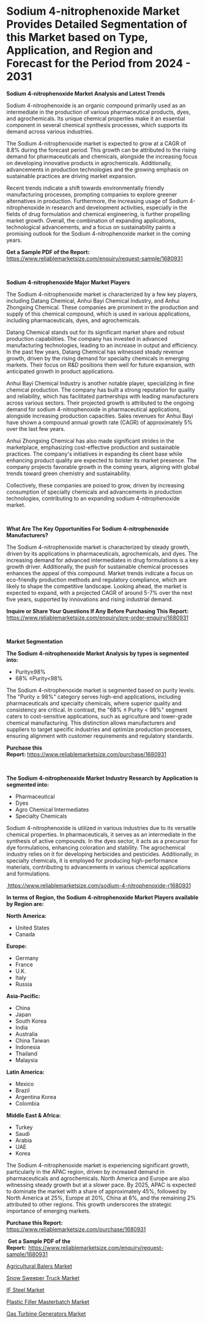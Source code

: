 <p><h1>Sodium 4-nitrophenoxide Market Provides Detailed Segmentation of this Market based on Type, Application, and Region and Forecast for the Period from 2024 - 2031</h1></p><p><strong>Sodium 4-nitrophenoxide Market Analysis and Latest Trends</strong></p>
<p><p>Sodium 4-nitrophenoxide is an organic compound primarily used as an intermediate in the production of various pharmaceutical products, dyes, and agrochemicals. Its unique chemical properties make it an essential component in several chemical synthesis processes, which supports its demand across various industries.</p><p>The Sodium 4-nitrophenoxide market is expected to grow at a CAGR of 8.8% during the forecast period. This growth can be attributed to the rising demand for pharmaceuticals and chemicals, alongside the increasing focus on developing innovative products in agrochemicals. Additionally, advancements in production technologies and the growing emphasis on sustainable practices are driving market expansion.</p><p>Recent trends indicate a shift towards environmentally friendly manufacturing processes, prompting companies to explore greener alternatives in production. Furthermore, the increasing usage of Sodium 4-nitrophenoxide in research and development activities, especially in the fields of drug formulation and chemical engineering, is further propelling market growth. Overall, the combination of expanding applications, technological advancements, and a focus on sustainability paints a promising outlook for the Sodium 4-nitrophenoxide market in the coming years.</p></p>
<p><strong>Get a Sample PDF of the Report:&nbsp;</strong> <a href="https://www.reliablemarketsize.com/enquiry/request-sample/1680931?utm_campaign=1766&utm_medium=2&utm_source=Github&utm_content=ia&utm_term=16122024&utm_id=sodium-4-nitrophenoxide">https://www.reliablemarketsize.com/enquiry/request-sample/1680931</a></p>
<p>&nbsp;</p>
<p><strong>Sodium 4-nitrophenoxide Major Market Players</strong></p>
<p><p>The Sodium 4-nitrophenoxide market is characterized by a few key players, including Datang Chemical, Anhui Bayi Chemical Industry, and Anhui Zhongxing Chemical. These companies are prominent in the production and supply of this chemical compound, which is used in various applications, including pharmaceuticals, dyes, and agrochemicals.</p><p>Datang Chemical stands out for its significant market share and robust production capabilities. The company has invested in advanced manufacturing technologies, leading to an increase in output and efficiency. In the past few years, Datang Chemical has witnessed steady revenue growth, driven by the rising demand for specialty chemicals in emerging markets. Their focus on R&D positions them well for future expansion, with anticipated growth in product applications.</p><p>Anhui Bayi Chemical Industry is another notable player, specializing in fine chemical production. The company has built a strong reputation for quality and reliability, which has facilitated partnerships with leading manufacturers across various sectors. Their projected growth is attributed to the ongoing demand for sodium 4-nitrophenoxide in pharmaceutical applications, alongside increasing production capacities. Sales revenues for Anhui Bayi have shown a compound annual growth rate (CAGR) of approximately 5% over the last few years.</p><p>Anhui Zhongxing Chemical has also made significant strides in the marketplace, emphasizing cost-effective production and sustainable practices. The company's initiatives in expanding its client base while enhancing product quality are expected to bolster its market presence. The company projects favorable growth in the coming years, aligning with global trends toward green chemistry and sustainability.</p><p>Collectively, these companies are poised to grow, driven by increasing consumption of specialty chemicals and advancements in production technologies, contributing to an expanding sodium 4-nitrophenoxide market.</p></p>
<p>&nbsp;</p>
<p><strong>What Are The Key Opportunities For Sodium 4-nitrophenoxide Manufacturers?</strong></p>
<p><p>The Sodium 4-nitrophenoxide market is characterized by steady growth, driven by its applications in pharmaceuticals, agrochemicals, and dyes. The increasing demand for advanced intermediates in drug formulations is a key growth driver. Additionally, the push for sustainable chemical processes enhances the appeal of this compound. Market trends indicate a focus on eco-friendly production methods and regulatory compliance, which are likely to shape the competitive landscape. Looking ahead, the market is expected to expand, with a projected CAGR of around 5-7% over the next five years, supported by innovations and rising industrial demand.</p></p>
<p><strong>Inquire or Share Your Questions If Any Before Purchasing This Report:</strong> <a href="https://www.reliablemarketsize.com/enquiry/pre-order-enquiry/1680931?utm_campaign=1766&utm_medium=2&utm_source=Github&utm_content=ia&utm_term=16122024&utm_id=sodium-4-nitrophenoxide">https://www.reliablemarketsize.com/enquiry/pre-order-enquiry/1680931</a></p>
<p>&nbsp;</p>
<p><strong>Market Segmentation</strong></p>
<p><strong>The Sodium 4-nitrophenoxide Market Analysis by types is segmented into:</strong></p>
<p><ul><li>Purity≥98%</li><li>68% ≤Purity<98%</li></ul></p>
<p><p>The Sodium 4-nitrophenoxide market is segmented based on purity levels. The "Purity ≥ 98%" category serves high-end applications, including pharmaceuticals and specialty chemicals, where superior quality and consistency are critical. In contrast, the "68% ≤ Purity < 98%" segment caters to cost-sensitive applications, such as agriculture and lower-grade chemical manufacturing. This distinction allows manufacturers and suppliers to target specific industries and optimize production processes, ensuring alignment with customer requirements and regulatory standards.</p></p>
<p><strong>Purchase this Report:&nbsp;</strong><a href="https://www.reliablemarketsize.com/purchase/1680931?utm_campaign=1766&utm_medium=2&utm_source=Github&utm_content=ia&utm_term=16122024&utm_id=sodium-4-nitrophenoxide">https://www.reliablemarketsize.com/purchase/1680931</a></p>
<p>&nbsp;</p>
<p><strong>The Sodium 4-nitrophenoxide Market Industry Research by Application is segmented into:</strong></p>
<p><ul><li>Pharmaceutical</li><li>Dyes</li><li>Agro Chemical Intermediates</li><li>Specialty Chemicals</li></ul></p>
<p><p>Sodium 4-nitrophenoxide is utilized in various industries due to its versatile chemical properties. In pharmaceuticals, it serves as an intermediate in the synthesis of active compounds. In the dyes sector, it acts as a precursor for dye formulations, enhancing coloration and stability. The agrochemical industry relies on it for developing herbicides and pesticides. Additionally, in specialty chemicals, it is employed for producing high-performance materials, contributing to advancements in various chemical applications and formulations.</p></p>
<p><a href="https://www.reliablemarketsize.com/sodium-4-nitrophenoxide-r1680931?utm_campaign=1766&utm_medium=2&utm_source=Github&utm_content=ia&utm_term=16122024&utm_id=sodium-4-nitrophenoxide">&nbsp;https://www.reliablemarketsize.com/sodium-4-nitrophenoxide-r1680931</a></p>
<p><strong>In terms of Region, the Sodium 4-nitrophenoxide Market Players available by Region are:</strong></p>
<p>
    <p> <strong> North America: </strong>
        <ul>
            <li>United States</li>
            <li>Canada</li>
        </ul>
        </p> 
    <p> <strong> Europe: </strong>
        <ul>
            <li>Germany</li>
            <li>France</li>
            <li>U.K.</li>
            <li>Italy</li>
            <li>Russia</li>
        </ul>
        </p> 
    <p> <strong> Asia-Pacific: </strong>
        <ul>
            <li>China</li>
            <li>Japan</li>
            <li>South Korea</li>
            <li>India</li>
            <li>Australia</li>
            <li>China Taiwan</li>
            <li>Indonesia</li>
            <li>Thailand</li>
            <li>Malaysia</li>
        </ul>
        </p> 
    <p> <strong> Latin America: </strong>
        <ul>
            <li>Mexico</li>
            <li>Brazil</li>
            <li>Argentina Korea</li>
            <li>Colombia</li>
        </ul>
        </p> 
    <p> <strong> Middle East & Africa: </strong>
        <ul>
            <li>Turkey</li>
            <li>Saudi</li>
            <li>Arabia</li>
            <li>UAE</li>
            <li>Korea</li>
        </ul>
    </p>
    </p>
<p><p>The Sodium 4-nitrophenoxide market is experiencing significant growth, particularly in the APAC region, driven by increased demand in pharmaceuticals and agrochemicals. North America and Europe are also witnessing steady growth but at a slower pace. By 2025, APAC is expected to dominate the market with a share of approximately 45%, followed by North America at 25%, Europe at 20%, China at 8%, and the remaining 2% attributed to other regions. This growth underscores the strategic importance of emerging markets.</p></p>
<p><strong>Purchase this Report: </strong><a href="https://www.reliablemarketsize.com/purchase/1680931?utm_campaign=1766&utm_medium=2&utm_source=Github&utm_content=ia&utm_term=16122024&utm_id=sodium-4-nitrophenoxide">https://www.reliablemarketsize.com/purchase/1680931</a></p>
<p>&nbsp;<strong>Get a Sample PDF of the Report:&nbsp;&nbsp;</strong><a href="https://www.reliablemarketsize.com/enquiry/request-sample/1680931?utm_campaign=1766&utm_medium=2&utm_source=Github&utm_content=ia&utm_term=16122024&utm_id=sodium-4-nitrophenoxide">https://www.reliablemarketsize.com/enquiry/request-sample/1680931</a></p>
<p><strong></strong></p>
<p><p><a href="https://www.linkedin.com/pulse/agricultural-balers-market-update-growth-goals-size-xwluf?utm_campaign=1766&utm_medium=2&utm_source=Github&utm_content=ia&utm_term=16122024&utm_id=sodium-4-nitrophenoxide">Agricultural Balers Market</a></p><p><a href="https://www.linkedin.com/pulse/examining-ups-downs-snow-sweeper-truck-market-size-growth-klk7f?utm_campaign=1766&utm_medium=2&utm_source=Github&utm_content=ia&utm_term=16122024&utm_id=sodium-4-nitrophenoxide">Snow Sweeper Truck Market</a></p><p><a href="https://www.linkedin.com/pulse/detailed-insights-competitive-landscape-steel-market-projected-lnndc?utm_campaign=1766&utm_medium=2&utm_source=Github&utm_content=ia&utm_term=16122024&utm_id=sodium-4-nitrophenoxide">IF Steel Market</a></p><p><a href="https://www.linkedin.com/pulse/thorough-analysis-plastic-filler-masterbatch-market-size-projected-weprc?utm_campaign=1766&utm_medium=2&utm_source=Github&utm_content=ia&utm_term=16122024&utm_id=sodium-4-nitrophenoxide">Plastic Filler Masterbatch Market</a></p><p><a href="https://www.linkedin.com/pulse/gas-turbine-generators-market-research-report-industry-analysis-dkltf?utm_campaign=1766&utm_medium=2&utm_source=Github&utm_content=ia&utm_term=16122024&utm_id=sodium-4-nitrophenoxide">Gas Turbine Generators Market</a></p></p>